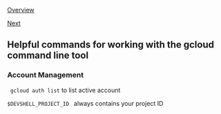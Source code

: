 [Overview](https://github.com/paulowe/gcp/blob/main/readme.md)

[Next](https://github.com/paulowe/gcp/blob/main/gsutil.md)

## Helpful commands for working with the gcloud command line tool

### Account Management

``` gcloud auth list``` to list active account

```$DEVSHELL_PROJECT_ID ``` always contains your project ID



